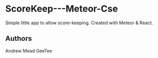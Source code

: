 # ScoreKeep---Meteor-Cse

Simple little app to allow score-keeping.
Created with Meteor & React.

## Authors

Andrew Mead
GeeTee
